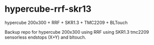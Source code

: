 # hypercube-rrf-skr13
hypercube 200x300 + RRF + SKR1.3 + TMC2209 + BLTouch


Backup repo for hypercube 200x300 using RRF using SKR1.3 tmc2209 sensorless endstops (X+Y) and bltouch.
